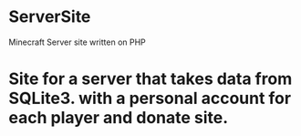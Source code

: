 # ServerSite
Minecraft Server site written on PHP

# Site for a server that takes data from SQLite3. with a personal account for each player and donate site. #
